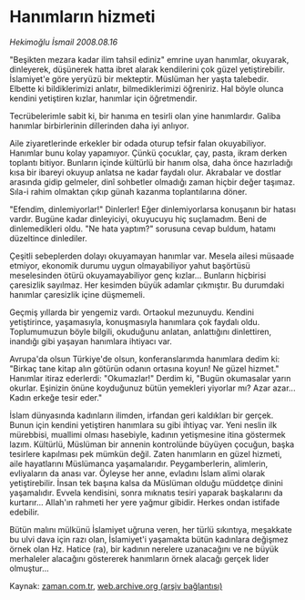 # Hanımların hizmeti

*Hekimoğlu İsmail 2008.08.16*

<tr><td class="metin" colspan="2" style="padding-top: 20px; padding-left: 5px; padding-right: 10px;">"Beşikten mezara kadar ilim tahsil ediniz" emrine uyan hanımlar, okuyarak, dinleyerek, düşünerek hatta ibret alarak kendilerini çok güzel yetiştirebilir. İslamiyet'e göre yeryüzü bir mekteptir. Müslüman her yaşta talebedir. Elbette ki bildiklerimizi anlatır, bilmediklerimizi öğreniriz. Hal böyle olunca kendini yetiştiren kızlar, hanımlar için öğretmendir.</td></tr><tr><td class="metin" colspan="2" style="padding-top: 20px; padding-left: 5px; padding-right: 10px;"><p>Tecrübelerimle sabit ki, bir hanıma en tesirli olan yine hanımlardır. Galiba hanımlar birbirlerinin dillerinden daha iyi anlıyor. 
<p>Aile ziyaretlerinde erkekler bir odada oturup tefsir falan okuyabiliyor. Hanımlar bunu kolay yapamıyor. Çünkü çocuklar, çay, pasta, ikram derken toplantı bitiyor. Bunların içinde kültürlü bir hanım olsa, daha önce hazırladığı kısa bir ibareyi okuyup anlatsa ne kadar faydalı olur. Akrabalar ve dostlar arasında gidip gelmeler, dinî sohbetler olmadığı zaman hiçbir değer taşımaz. Sıla-i rahim olmaktan çıkıp günah kazanma toplantılarına döner. 
<p> "Efendim, dinlemiyorlar!" Dinlerler! Eğer dinlemiyorlarsa konuşanın bir hatası vardır. Bugüne kadar dinleyiciyi, okuyucuyu hiç suçlamadım. Beni de dinlemedikleri oldu. "Ne hata yaptım?" sorusuna cevap buldum, hatamı düzeltince dinlediler. 
<p>Çeşitli sebeplerden dolayı okuyamayan hanımlar var. Mesela ailesi müsaade etmiyor, ekonomik durumu uygun olmayabiliyor yahut başörtüsü meselesinden ötürü okuyamayabiliyor genç kızlar... Bunların hiçbirisi çaresizlik sayılmaz. Her kesimden büyük adamlar çıkmıştır. Bu durumdaki hanımlar çaresizlik içine düşmemeli. 
<p>Geçmiş yıllarda bir yengemiz vardı. Ortaokul mezunuydu. Kendini yetiştirince, yaşamasıyla, konuşmasıyla hanımlara çok faydalı oldu. Toplumumuzun böyle bilgili, okuduğunu anlatan, anlattığını dinlettiren, inandığı gibi yaşayan hanımlara ihtiyacı var. 
<p>Avrupa'da olsun Türkiye'de olsun, konferanslarımda hanımlara dedim ki: "Birkaç tane kitap alın götürün odanın ortasına koyun! Ne güzel hizmet." Hanımlar itiraz ederlerdi: "Okumazlar!" Derdim ki, "Bugün okumasalar yarın okurlar. Eşinizin önüne koyduğunuz bütün yemekleri yiyorlar mı? Azar azar... Kadın erkeğe tesir eder." 
<p>İslam dünyasında kadınların ilimden, irfandan geri kaldıkları bir gerçek. Bunun için kendini yetiştiren hanımlara su gibi ihtiyaç var. Yeni neslin ilk mürebbisi, muallimi olması hasebiyle, kadının yetişmesine itina göstermek lazım. Kültürlü, Müslüman bir annenin kontrolünde büyüyen çocuğun, başka tesirlere kapılması pek mümkün değil. Zaten hanımların en güzel hizmeti, aile hayatlarını Müslümanca yaşamalarıdır. Peygamberlerin, alimlerin, evliyaların da anası var. Öyleyse her anne, evladını İslam alimi olarak yetiştirebilir. İnsan tek başına kalsa da Müslüman olduğu müddetçe dinini yaşamalıdır. Evvela kendisini, sonra mıknatıs tesiri yaparak başkalarını da kurtarır... Allah'ın rahmeti her yere yağmur gibidir. Herkes ondan istifade edebilir. 
<p>Bütün malını mülkünü İslamiyet uğruna veren, her türlü sıkıntıya, meşakkate bu ulvi dava için razı olan, İslamiyet'i yaşamakta bütün kadınlara değişmez örnek olan Hz. Hatice (ra), bir kadının nerelere uzanacağını ve ne büyük merhaleler alacağını göstererek hanımların örnek alacağı gerçek lider olmuştur...<br/></p></p></p></p></p></p></p></p></td></tr>

Kaynak: [zaman.com.tr](http://zaman.com.tr/yazar.do?yazino=726371), [web.archive.org (arşiv bağlantısı)](http://web.archive.org/web/20081028164206/http://www.zaman.com.tr:80/yazar.do?yazino=726371)
